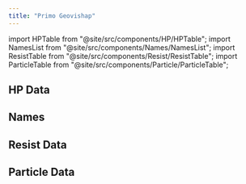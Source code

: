 ```yaml
---
title: "Primo Geovishap"
---
```


import HPTable from "@site/src/components/HP/HPTable";
import NamesList from "@site/src/components/Names/NamesList";
import ResistTable from "@site/src/components/Resist/ResistTable";
import ParticleTable from "@site/src/components/Particle/ParticleTable";

## HP Data

<HPTable item_key="primogeovishap" data_src="enemy" />

## Names

<NamesList item_key="primogeovishap" data_src="enemy" />

## Resist Data

<ResistTable item_key="primogeovishap" data_src="enemy" />

## Particle Data

<ParticleTable item_key="primogeovishap" data_src="enemy" />